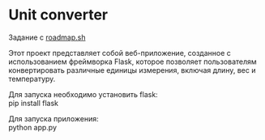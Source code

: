 # Unit converter

Задание с [roadmap.sh](https://roadmap.sh/projects/unit-converter)

Этот проект представляет собой веб-приложение, созданное с использованием фреймворка Flask, которое позволяет 
пользователям конвертировать различные единицы измерения, включая длину, вес и температуру.

Для запуска необходимо установить flask:    
pip install flask

Для запуска приложения:     
python app.py